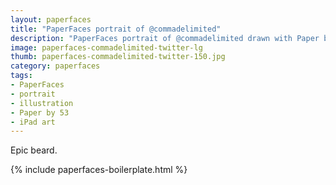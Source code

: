 ```yaml
---
layout: paperfaces
title: "PaperFaces portrait of @commadelimited"
description: "PaperFaces portrait of @commadelimited drawn with Paper by 53 on an iPad."
image: paperfaces-commadelimited-twitter-lg
thumb: paperfaces-commadelimited-twitter-150.jpg
category: paperfaces
tags: 
- PaperFaces
- portrait
- illustration
- Paper by 53
- iPad art
---
```


Epic beard.

{% include paperfaces-boilerplate.html %}